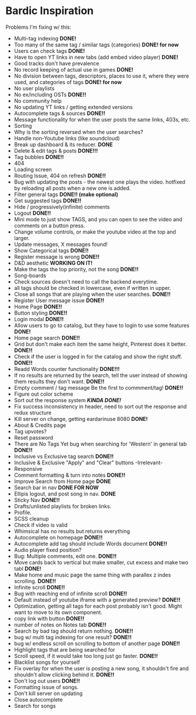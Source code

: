 # Bardic Inspiration
 
Problems I'm fixing w/ this:
* Multi-tag indexing **DONE!**
* Too many of the same tag / similar tags (categories) **DONE! for now**
* Users can check tags **DONE!**
* Have to open YT links in new tabs (add embed video player) **DONE!**
* Good tracks don't have prevalence
* No record keeping of actual  use in games **DONE!**
* No division between tags, descriptors, places to use it, where they were used, and categories of tags **DONE! for now**
* No user playlists
* No ex/including OSTs **DONE!!**
* No community help
* No updating YT links / getting extended versions
* Autocomplete tags & sources **DONE!!**
* Message functionality for when the user posts the same links, 403s, etc.
* Sorting
* Why is the sorting reversed when the user searches?
* Handle non-Youtube links (like soundcloud)
* Break up dashboard & its reducer. **DONE**
* Delete & edit tags & posts **DONE!!!**
* Tag bubbles **DONE!!**
* 404
* Loading screen
* Routing Issue, 404 on refresh **DONE!!**
* Bug with updating the posts - the newest one plays the video. hotfixed by reloading all posts when a new one is added. 
* Filter general tags **DONE!! (make optional)**
* Get suggested tags **DONE!!**
* Hide / progressively(infinite) comments
* Logout **DONE!!**
* Mini mode to just show TAGS, and you can open to see the video and comments on a button press.
* Change volume controls, or make the youtube video at the top and larger. 
* Update messages, X messages found!
* Show Categorical tags **DONE!!**
* Register message is wrong **DONE!!**
* D&D aesthetic **WORKING ON IT!**
* Make the tags the top priority, not the song **DONE!!**
* Song-boards
* Check sources doesn't need to call the backend everytime. 
* all tags should be checked in lowercase, even if written in upper.
* Close all songs that are playing when the user searches. **DONE!!**
* Register User message issue **DONE!!**
* Home Page **DONE!!**
* Button styling **DONE!!**
* Login modal **DONE!!**
* Allow users to go to catalog, but they have to login to use some features **DONE!**
* Home page search **DONE!!** 
* Grid but don't make each item the same height, Pinterest does it better. **DONE!!**
* Check if the user is logged in for the catalog and show the right stuff. **DONE!!**
* Readd Words counter functionality **DONE!!!**
* If no results are returned by the search, tell the user instead of showing them results they don't want. **DONE!!**
* Empty comment / tag message Be the first to commment/tag! **DONE!!**
* Figure out color scheme
* Sort out the response system ***KINDA DONE!***
* Fix success inconsistency in header, need to sort out the response and redux structure
* Kill server on change, getting eardarinuse 8080 **DONE!**
* About & Credits page
* Tag upvotes? 
* Reset password
* There are No Tags Yet bug when searching for 'Western' in general tab **DONE!!**
* Inclusive vs Exclusive tag search **DONE!!**
* Inclusive & Exclusive "Apply" and "Clear" buttons -Irrelevant-
* Responsive
* Comment formatting & turn into notes **DONE!!**
* Improve Search from Home page **DONE**
* Search bar in nav **DONE FOR NOW**
* Ellipis logout, and post song in nav. **DONE**
* Sticky Nav **DONE!!**
* Drafts/unlisted playlists for broken links. 
* Profile. 
* SCSS cleanup
* Check if video is valid 
* Whimsical has no results but returns everything
* Autocomplete on homepage **DONE!!**
* Autocomplete add tag should include Words document **DONE!!**
* Audio player fixed position?
* Bug: Multiple comments, edit one. **DONE!!**
* Move cards back to vertical but make smaller, cut excess and make two tabl **DONE!**
* Make home and music page the same thing with parallex z indes scrolling. **DONE!!**
* Infinite scroll **DONE!!**
* Bug with reaching end of infinite scroll **DONE!!** 
* Default instead of youtube iframe with a generated preview? **DONE!!**
* Optimization, getting all tags for each post probably isn't good. Might want to move to its own component. 
* copy link with button **DONE!!**
* number of notes on Notes tab **DONE!!**
* Search by bad tag should return nothing. **DONE!!**
* bug w/ multi tag indexing for one result? **DONE!!** 
* bug w/ endless scroll on scrolling to bottom of another page **DONE!!**
* Highlight tags that are being searched for
* Scroll speed, if it would take too long just go faster. **DONE!!**
* Blacklist songs for yourself
* Fix overlay for when the user is posting a new song, it shouldn't fire and shouldn't allow clicking behind it. **DONE!!**
* Don't log out users **DONE!!**
* Formatting issue of songs. 
* Don't kill server on updating
* Close autocomplete
* Search for songs